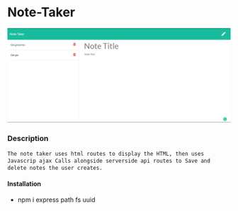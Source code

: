 # Note-Taker

![Database Schema](notetaker.PNG)

### Description
```
The note taker uses html routes to display the HTML, then uses Javascrip ajax Calls alongside serverside api routes to Save and delete notes the user creates.
```

#### Installation

* npm i express path fs uuid 